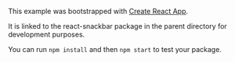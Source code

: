 This example was bootstrapped with [Create React App](https://github.com/facebook/create-react-app).

It is linked to the react-snackbar package in the parent directory for development purposes.

You can run `npm install` and then `npm start` to test your package.

